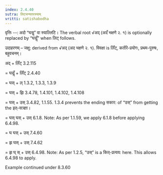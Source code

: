 ```yaml
---
index: 2.4.40
sutra: लिट्यन्यतरस्याम्‌
vritti: satishabodha
---
```



वृत्तिः --: अदो “घसॢ” वा स्याल्लिटि। The verbal root √अद् (अदँ भक्षणे २. १) is optionally replaced by “घसॢँ” when लिट् follows.


उदाहरणम् – जक्षु: derived from √अद् (अद भक्षणे २. १). विवक्षा is लिँट्, कर्तरि-प्रयोगः, प्रथम-पुरुषः, बहुवचनम्।


अद् + लिँट् 3.2.115

= घसॢँ + लिँट् 2.4.40

= घस् + ल् 1.3.2, 1.3.3, 1.3.9

= घस् + झि 3.4.78, 1.4.101, 1.4.102, 1.4.108

= घस् + उस् 3.4.82, 1.1.55. 1.3.4 prevents the ending सकार: of “उस्” from getting the इत्-सञ्ज्ञा।

= घस् घस् + उस् 6.1.8. Note: As per 1.1.59, we apply 6.1.8 before applying 6.4.98.

= घ घस् + उस् 7.4.60

= झ घस् + उस् 7.4.62

= झ घ् स् + उस् 6.4.98. Note: As per 1.2.5, “उस्” is a कित्-प्रत्यय: here. This allows 6.4.98 to apply.


Example continued under 8.3.60

